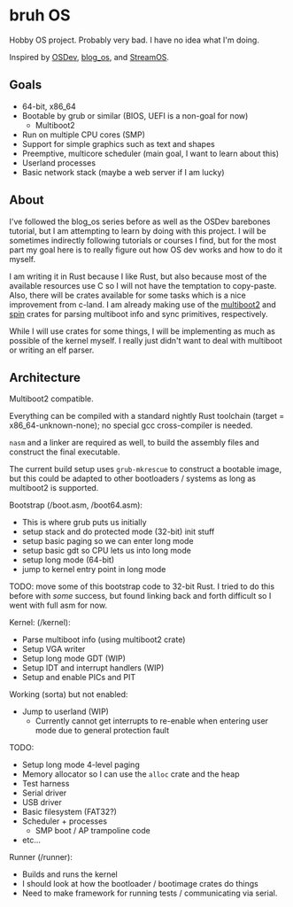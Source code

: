# bruh OS

Hobby OS project. Probably very bad. I have no idea what I'm doing.

Inspired by [OSDev](https://wiki.osdev.org/Main_Page), [blog_os](https://os.phil-opp.com/),
and [StreamOS](https://github.com/sphaerophoria/stream-os).

## Goals

- 64-bit, x86_64
- Bootable by grub or similar (BIOS, UEFI is a non-goal for now)
  - Multiboot2
- Run on multiple CPU cores (SMP)
- Support for simple graphics such as text and shapes
- Preemptive, multicore scheduler (main goal, I want to learn about this)
- Userland processes
- Basic network stack (maybe a web server if I am lucky)

## About

I've followed the blog_os series before as well as the OSDev barebones tutorial, but I
am attempting to learn by doing with this project. I will be sometimes indirectly
following tutorials or courses I find, but for the most part
my goal here is to really figure out how OS dev works and how to do it myself.

I am writing it in Rust because I like Rust, but also because most of the available resources use
C so I will not have the temptation to copy-paste. Also, there will be crates available for some
tasks which is a nice improvement from c-land. I am already making use of the
[multiboot2](https://github.com/rust-osdev/multiboot2) and [spin](https://github.com/mvdnes/spin-rs) crates for
parsing multiboot info and sync primitives, respectively.

While I will use crates for some things, I will be implementing as much as possible
of the kernel myself. I really just didn't want to deal with multiboot or writing an elf parser.

## Architecture

Multiboot2 compatible.

Everything can be compiled with a standard nightly Rust toolchain (target = x86_64-unknown-none); no special gcc cross-compiler is needed.

`nasm` and a linker are required as well, to build the assembly files and construct the final executable.

The current build setup uses `grub-mkrescue` to construct a bootable image, but this could be adapted to other
bootloaders / systems as long as multiboot2 is supported.

Bootstrap (/boot.asm, /boot64.asm):

- This is where grub puts us initially
- setup stack and do protected mode (32-bit) init stuff
- setup basic paging so we can enter long mode
- setup basic gdt so CPU lets us into long mode
- setup long mode (64-bit)
- jump to kernel entry point in long mode

TODO: move some of this bootstrap code to 32-bit Rust. I tried to do this before
with *some* success, but found linking back and forth difficult so I went with full asm for now.

Kernel: (/kernel):

- Parse multiboot info (using multiboot2 crate)
- Setup VGA writer
- Setup long mode GDT (WIP)
- Setup IDT and interrupt handlers (WIP)
- Setup and enable PICs and PIT

Working (sorta) but not enabled:

- Jump to userland (WIP)
  - Currently cannot get interrupts to re-enable when entering user mode due to general protection fault

TODO:

- Setup long mode 4-level paging
- Memory allocator so I can use the `alloc` crate and the heap
- Test harness
- Serial driver
- USB driver
- Basic filesystem (FAT32?)
- Scheduler + processes
  - SMP boot / AP trampoline code
- etc...

Runner (/runner):

- Builds and runs the kernel
- I should look at how the bootloader / bootimage crates do things
- Need to make framework for running tests / communicating via serial.
